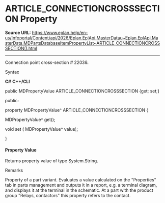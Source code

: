 # ARTICLE_CONNECTIONCROSSSECTION Property

**Source URL:** https://www.eplan.help/en-us/Infoportal/Content/api/2026/Eplan.EplApi.MasterDatau~Eplan.EplApi.MasterData.MDPartsDatabaseItemPropertyList~ARTICLE_CONNECTIONCROSSSECTION().html

---

Connection point cross-section # 22036.

Syntax

**C#**
**C++/CLI**


public MDPropertyValue ARTICLE_CONNECTIONCROSSSECTION {get; set;}

public:

property MDPropertyValue^ ARTICLE_CONNECTIONCROSSSECTION {

   MDPropertyValue^ get();

   void set (    MDPropertyValue^ value);

}


#### Property Value

Returns property value of type System.String.

Remarks

Property of a part variant. Evaluates a value calculated on the "Properties" tab in parts management and outputs it in a report, e.g. a terminal diagram, and displays it at the terminal in the schematic. At a part with the product group "Relays, contactors" this property refers to the contact.
